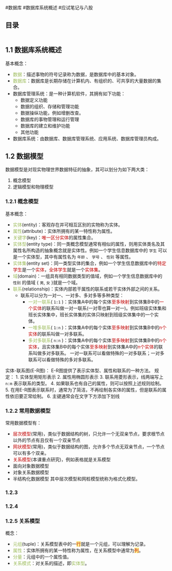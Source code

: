 #数据库 #数据库系统概述 #应试笔记与八股 

## 目录

```toc
```

## 1.1 数据库系统概述

基本概念：
- <font color="#9bbb59">数据</font>：描述事物的符号记录称为数据，是数据库中的基本对象。
- <font color="#9bbb59">数据库</font>：数据库是长期存储在计算机内、有组织的、可共享的大量数据的集合。
- 数据库管理系统：是一种计算机软件，其拥有如下功能：
	- 数据定义功能
	- 数据的组织、存储和管理功能
	- 数据操纵功能，例如增删改查。
	- 数据库的事物管理和运行管理
	- 数据库的建立和维护功能
	- 其他功能
- 数据库系统：由数据库、数据库管理系统、应用系统、数据库管理员构成。

## 1.2 数据模型

数据模型是对现实物理世界数据特征的抽象，其可以划分为如下两大类：
1. 概念模型
2. 逻辑模型和物理模型

### 1.2.1 概念模型

基本概念：
- <font color="#9bbb59">实体</font>(entity)：客观存在并可相互区别的实物称为实体。
- <font color="#9bbb59">属性</font>(attribute)：实体所拥有的某一特性称为属性。
- <font color="#9bbb59">关键字</font>(key)：<font color="#c00000">唯一区分实体</font>的属性集合。
- <font color="#9bbb59">实体型</font>(entity type)：同一类概念模型通常有相似的属性，则用实体类名及其属性名所构造的抽象概念就是实体性。例如一个学生信息数据库中的 `学生` 可以是一个实体型，其中有属性名为 `年龄` 、 `学号` 、 `性别` 等属性。
- <font color="#9bbb59">实体集</font>(entity set)：同一类型实体的集合，例如一个学生信息数据库中的<font color="#c00000">特定学生</font>是一个<font color="#c00000">实体</font>，<font color="#c00000">全体学生</font>就是一个<font color="#c00000">实体集</font>。
- <font color="#9bbb59">域</font>(domain)：一组具有相同数据类型的值域，例如一个学生信息数据库中的 `性别` 的值域 { `男`, `女` }就是一个域。
- <font color="#9bbb59">联系</font>(relationship)：实体内部若干属性的联系或若干实体外部之间的关系。
	- 联系可以分为一对一、一对多、多对多等多种类型：
	  - <font color="#9bbb59">一对一联系</font>( `1:1` )：实体集A中的每个实体<font color="#c00000">至多映射</font>到实体集B中的<font color="#c00000">一个实体</font>的联系叫做一对一联系(一对零也算一对一)。例如班级实体集和班长实体集中，班长实体集的实体只映射到班级实体集中的一个实体。
	  - <font color="#9bbb59">一堆多联系</font>( `1:n` )：实体集A中的每个实体<font color="#c00000">至多映射</font>到实体集B中的<font color="#c00000">n个实体</font>的联系叫做一对多联系。
	  - <font color="#9bbb59">多对多联系</font>( `n:n` )：实体集A中的每个实体<font color="#c00000">至多映射</font>到实体集B中的<font color="#c00000">n个实体</font>，且实体集B中的每个实体<font color="#c00000">至多映射</font>到实体集A中的<font color="#c00000">n个实体</font>的联系叫做多对多联系。
		一对一联系可以看做特殊的一对多联系；一对多联系可以看做特殊的多对多联系。

实体-联系图(E-R图)：
	E-R图提供了表示实体型、属性和联系的一种方法。
	规定：
	1. 实体型用矩形表示
	2. 属性用椭圆形表示
	3. 联系用菱形表示，线两端写上 `n:m` 表示联系的类型。
	4. 如果联系也有自己的属性，则可以按照上述规则绘制。
	5. 在用E-R图表示联系时，通常为了简洁，不再绘制各实体的属性，但是联系的属性依旧要正常绘制。
	6. 主键通常会在文字下方添加下划线

### 1.2.2 常用数据模型

常用数据模型有：
- <font color="#c00000">层次模型</font>(常用)，类似于数据结构的树，只允许一个无双亲节点，要求根节点以外的节点有且仅有一个双亲节点
- <font color="#c00000">网状模型</font>(常用)，类似于数据结构的图，允许多个节点无双亲节点，一个节点可以有多个双亲。
- <font color="#c00000">关系模型</font>(本课重点研究)，例如表格就是关系模型
- 面向对象数据模型
- 对象关系数据模型
- 半结构化数据模型
其中层次模型和网桩模型统称为格式化模型。

### 1.2.3
### 1.2.4

### 1.2.5 关系模型

概念：
- <font color="#9bbb59">元组</font>(tuple)：关系模型表中的一<span style="background:#fff88f"><font color="#c00000">行</font></span>就是一个元组，可以理解为记录。
- <font color="#9bbb59">属性</font>：实体所拥有的某一特性称为属性，在关系模型中通常为<span style="background:#fff88f"><font color="#c00000">列</font></span>。
- <font color="#9bbb59">分量</font>：元组中的一个属性值。
- <font color="#9bbb59">关系模式</font>：对关系的描述，即<font color="#9bbb59">实体型</font>。